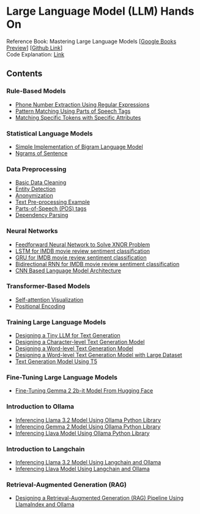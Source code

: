 # Large Language Model (LLM) Hands On

Reference Book: Mastering Large Language Models [[Google Books Preview](https://www.google.com.bd/books/edition/Mastering_Large_Language_Models/xp_6EAAAQBAJ?hl=en&gbpv=1&printsec=frontcover)] [[Github Link](https://github.com/bpbpublications/Mastering-Large-Language-Models)]<br>
Code Explanation: [Link](https://chatgpt.com/share/6708c3e8-73a4-8005-a732-375750733b9c)

## Contents
### Rule-Based Models
*    [Phone Number Extraction Using Regular Expressions](https://github.com/Mahiyat/llm-hands-on/blob/master/001_Rule-Based%20Models/1-1_Phone%20Number%20Extractor.ipynb)
*    [Pattern Matching Using Parts of Speech Tags](https://github.com/Mahiyat/llm-hands-on/blob/master/001_Rule-Based%20Models/1-2_Pattern%20Matching%20Using%20Parts%20of%20Speech%20Tags.ipynb)
*    [Matching Specific Tokens with Specific Attributes](https://github.com/Mahiyat/llm-hands-on/blob/master/001_Rule-Based%20Models/1-3_Matching%20Specific%20Tokens%20with%20Specific%20Attributes.ipynb)

### Statistical Language Models
*    [Simple Implementation of Bigram Language Model](https://github.com/Mahiyat/llm-hands-on/blob/master/002_Statistical%20Language%20Models/2-1_Simple%20Implementation%20of%20Bigram%20LM.ipynb)
*    [Ngrams of Sentence](https://github.com/Mahiyat/llm-hands-on/blob/master/002_Statistical%20Language%20Models/2-2_Ngrams%20of%20Sentence.ipynb)

### Data Preprocessing
*    [Basic Data Cleaning](https://github.com/Mahiyat/llm-hands-on/blob/master/003_Data%20Preprocessing/3-1_Basic%20Data%20Cleaning.ipynb)
*    [Entity Detection](https://github.com/Mahiyat/llm-hands-on/blob/master/003_Data%20Preprocessing/3-2_Entity%20Detection.ipynb)
*    [Anonymization](https://github.com/Mahiyat/llm-hands-on/blob/master/003_Data%20Preprocessing/3-3_Anonymization.ipynb)
*    [Text Pre-processing Example](https://github.com/Mahiyat/llm-hands-on/blob/master/003_Data%20Preprocessing/3-4_Text%20Pre-processing%20Example.ipynb)
*    [Parts-of-Speech (POS) tags](https://github.com/Mahiyat/llm-hands-on/blob/master/003_Data%20Preprocessing/3-5_Parts-of-Speech%20(POS)%20tags.ipynb)
*    [Dependency Parsing](https://github.com/Mahiyat/llm-hands-on/blob/master/003_Data%20Preprocessing/3-6_Dependency%20Parsing.ipynb)

### Neural Networks
*    [Feedforward Neural Network to Solve XNOR Problem](https://github.com/Mahiyat/llm-hands-on/blob/master/004_Neural%20Networks/4-1_Feedforward%20Neural%20Network.ipynb)
*    [LSTM for IMDB movie review sentiment classification](https://github.com/Mahiyat/llm-hands-on/blob/master/004_Neural%20Networks/4-2_LSTM.ipynb)
*    [GRU for IMDB movie review sentiment classification](https://github.com/Mahiyat/llm-hands-on/blob/master/004_Neural%20Networks/4-3_GRU.ipynb)
*    [Bidirectional RNN for IMDB movie review sentiment classification](https://github.com/Mahiyat/llm-hands-on/blob/master/004_Neural%20Networks/4-4_Bidirectional%20RNN.ipynb)
*    [CNN Based Language Model Architecture](https://github.com/Mahiyat/llm-hands-on/blob/master/004_Neural%20Networks/4-5_CNN%20Based%20Language%20Model%20Architecture.ipynb)

### Transformer-Based Models
*    [Self-attention Visualization](https://github.com/Mahiyat/llm-hands-on/blob/master/005_Transformer-Based%20Models/5-1_Self-attention%20Visualization.ipynb)
*    [Positional Encoding](https://github.com/Mahiyat/llm-hands-on/blob/master/005_Transformer-Based%20Models/5-2_Positional%20Encoding.ipynb)

### Training Large Language Models
* [Designing a Tiny LLM for Text Generation](https://github.com/Mahiyat/llm-hands-on/blob/master/006_Training%20Large%20Language%20Models/6-1_Tiny%20LLM.ipynb)
* [Designing a Character-level Text Generation Model](https://github.com/Mahiyat/llm-hands-on/blob/master/006_Training%20Large%20Language%20Models/6-2_Character-level%20Text%20Generation%20Model.ipynb)
* [Designing a Word-level Text Generation Model](https://github.com/Mahiyat/llm-hands-on/blob/master/006_Training%20Large%20Language%20Models/6-3_Word-level%20Text%20Generation%20Model.ipynb)
* [Designing a Word-level Text Generation Model with Large Dataset](https://github.com/Mahiyat/llm-hands-on/blob/master/006_Training%20Large%20Language%20Models/6-4_Word-level%20Text%20Generation%20Model%20with%20Large%20Dataset.ipynb)
* [Text Generation Model Using T5](https://github.com/Mahiyat/llm-hands-on/blob/master/006_Training%20Large%20Language%20Models/6-5_Text%20Generation%20Model%20Using%20T5.ipynb)

### Fine-Tuning Large Language Models
* [Fine-Tuning Gemma 2 2b-it Model From Hugging Face](https://github.com/Mahiyat/llm-hands-on/blob/master/007_Fine%20Tuning%20Large%20Language%20Models/7-1_Fine%20Tuning%20Gemma%202%202b-it.ipynb)

### Introduction to Ollama
* [Inferencing Llama 3.2 Model Using Ollama Python Library](https://github.com/Mahiyat/llm-hands-on/blob/master/008_Introduction%20to%20Ollama/8-1_Llama%203.2%20Inference.ipynb)
* [Inferencing Gemma 2 Model Using Ollama Python Library](https://github.com/Mahiyat/llm-hands-on/blob/master/008_Introduction%20to%20Ollama/8-2_Gemma%202%20Inference.ipynb)
* [Inferencing Llava Model Using Ollama Python Library](https://github.com/Mahiyat/llm-hands-on/blob/master/008_Introduction%20to%20Ollama/8-3_Llava%20Inference.ipynb)

### Introduction to Langchain
* [Inferencing Llama 3.2 Model Using Langchain and Ollama](https://github.com/Mahiyat/llm-hands-on/blob/master/009_Introduction%20to%20Langchain/9-1_Llama%203.2%20Inference.ipynb)
* [Inferencing Llava Model Using Langchain and Ollama](https://github.com/Mahiyat/llm-hands-on/blob/master/009_Introduction%20to%20Langchain/9-2_Llava%20Inference.ipynb)

### Retrieval-Augmented Generation (RAG)
* [Designing a Retrieval-Augmented Generation (RAG) Pipeline Using LlamaIndex and Ollama](https://github.com/Mahiyat/llm-hands-on/blob/master/010_Retrieval-Augmented%20Generation/10-1_RAG%20Pipeline%20Using%20LlamaIndex%20and%20Ollama.ipynb)
